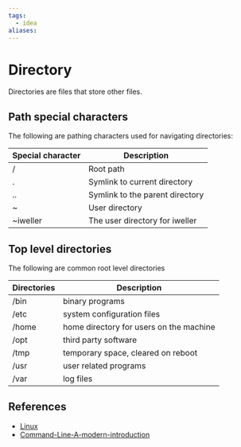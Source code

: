 ```yaml
---
tags:
  - idea
aliases:
---
```


# Directory

Directories are files that store other files.

## Path special characters

The following are pathing characters used for navigating directories:

| Special character | Description                     |
| ----------------- | ------------------------------- |
| /                 | Root path                       |
| .                 | Symlink to current directory    |
| ..                | Symlink to the parent directory |
| ~                 | User directory                  |
| ~iweller          | The user directory for iweller  |

## Top level directories

The following are common root level directories

| Directories | Description                             |
| ----------- | --------------------------------------- |
| /bin        | binary programs                         |
| /etc        | system configuration files              |
| /home       | home directory for users on the machine |
| /opt        | third party software                    |
| /tmp        | temporary space, cleared on reboot      |
| /usr        | user related programs                   |
| /var        | log files                               |

## References

- [Linux](Linux.md)
- [Command-Line-A-modern-introduction](Command-Line-A-modern-introduction.md)
